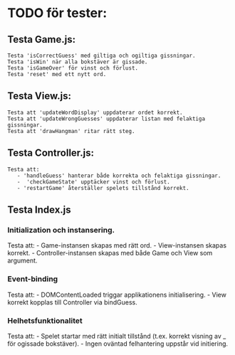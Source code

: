 # TODO för tester: 

## Testa Game.js:

    Testa 'isCorrectGuess' med giltiga och ogiltiga gissningar.
    Testa 'isWin' när alla bokstäver är gissade.
    Testa 'isGameOver' för vinst och förlust.
    Testa 'reset' med ett nytt ord.

## Testa View.js:

    Testa att 'updateWordDisplay' uppdaterar ordet korrekt.
    Testa att 'updateWrongGuesses' uppdaterar listan med felaktiga gissningar.
    Testa att 'drawHangman' ritar rätt steg.

## Testa Controller.js:

    Testa att:
       - 'handleGuess' hanterar både korrekta och felaktiga gissningar.
       -  'checkGameState' upptäcker vinst och förlust.
       - 'restartGame' återställer spelets tillstånd korrekt.

## Testa Index.js

###  Initialization och instansering.
 Testa att:
    - Game-instansen skapas med rätt ord.
    - View-instansen skapas korrekt.
    - Controller-instansen skapas med både Game och View som argument.

### Event-binding
Testa att:
    - DOMContentLoaded triggar applikationens initialisering.
    - View korrekt kopplas till Controller via bindGuess.

### Helhetsfunktionalitet

Testa att:
    - Spelet startar med rätt initialt tillstånd (t.ex. korrekt visning av _ för ogissade bokstäver).
    - Ingen oväntad felhantering uppstår vid initiering.
